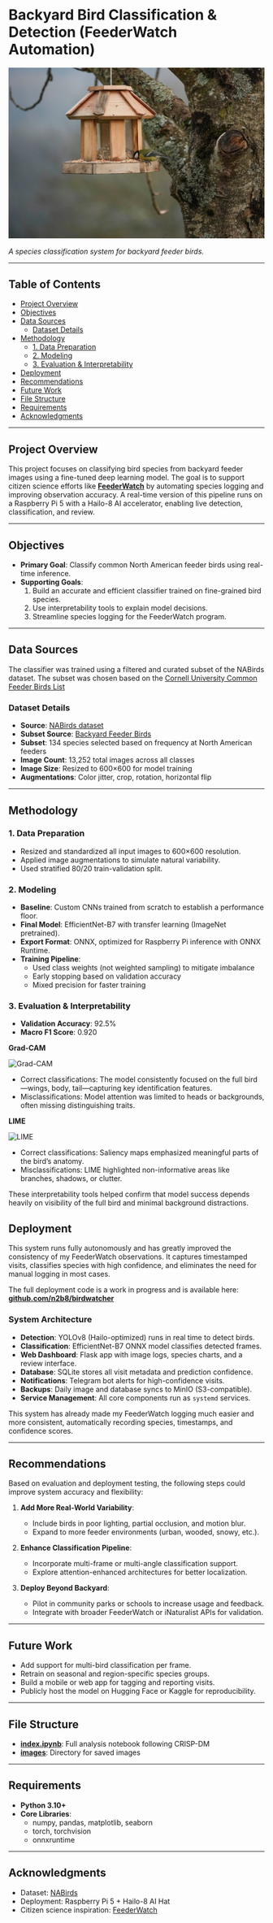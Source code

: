 # Backyard Bird Classification & Detection (FeederWatch Automation)

![Feeder Bird](images/cover.jpg)

*A species classification system for backyard feeder birds.*

---

## Table of Contents
- [Project Overview](#project-overview)
- [Objectives](#objectives)
- [Data Sources](#data-sources)
  - [Dataset Details](#dataset-details)
- [Methodology](#methodology)
  - [1. Data Preparation](#1-data-preparation)
  - [2. Modeling](#2-modeling)
  - [3. Evaluation & Interpretability](#3-evaluation--interpretability)
- [Deployment](#deployment)
- [Recommendations](#recommendations)
- [Future Work](#future-work)
- [File Structure](#file-structure)
- [Requirements](#requirements)
- [Acknowledgments](#acknowledgments)

---

## Project Overview

This project focuses on classifying bird species from backyard feeder images using a fine-tuned deep learning model. The goal is to support citizen science efforts like **[FeederWatch](https://feederwatch.org/)** by automating species logging and improving observation accuracy. A real-time version of this pipeline runs on a Raspberry Pi 5 with a Hailo-8 AI accelerator, enabling live detection, classification, and review.

---

## Objectives

- **Primary Goal**: Classify common North American feeder birds using real-time inference.
- **Supporting Goals**:
  1. Build an accurate and efficient classifier trained on fine-grained bird species.
  2. Use interpretability tools to explain model decisions.
  3. Streamline species logging for the FeederWatch program.

---

## Data Sources

The classifier was trained using a filtered and curated subset of the NABirds dataset. The subset was chosen based on the [Cornell University Common Feeder Birds List](https://feederwatch.org/learn/common-feeder-birds/)

### Dataset Details

- **Source**: [NABirds dataset](https://dl.allaboutbirds.org/nabirds)
- **Subset Source**: [Backyard Feeder Birds](https://www.kaggle.com/datasets/jakemccaig/backyard-feeder-birds-nabirds-subset)  
- **Subset**: 134 species selected based on frequency at North American feeders
- **Image Count**: 13,252 total images across all classes  
- **Image Size**: Resized to 600×600 for model training  
- **Augmentations**: Color jitter, crop, rotation, horizontal flip  

---

## Methodology

### 1. Data Preparation
- Resized and standardized all input images to 600×600 resolution.
- Applied image augmentations to simulate natural variability.
- Used stratified 80/20 train-validation split.

### 2. Modeling
- **Baseline**: Custom CNNs trained from scratch to establish a performance floor.
- **Final Model**: EfficientNet-B7 with transfer learning (ImageNet pretrained).
- **Export Format**: ONNX, optimized for Raspberry Pi inference with ONNX Runtime.
- **Training Pipeline**:
    - Used class weights (not weighted sampling) to mitigate imbalance
    - Early stopping based on validation accuracy
    - Mixed precision for faster training


### 3. Evaluation & Interpretability

- **Validation Accuracy**: 92.5%
- **Macro F1 Score**: 0.920

**Grad-CAM**

![Grad-CAM](images/grad-cam.png)

- Correct classifications: The model consistently focused on the full bird—wings, body, tail—capturing key identification features.
- Misclassifications: Model attention was limited to heads or backgrounds, often missing distinguishing traits.

**LIME**

![LIME](images/lime.png)

- Correct classifications: Saliency maps emphasized meaningful parts of the bird’s anatomy.
- Misclassifications: LIME highlighted non-informative areas like branches, shadows, or clutter.

These interpretability tools helped confirm that model success depends heavily on visibility of the full bird and minimal background distractions.

## Deployment

This system runs fully autonomously and has greatly improved the consistency of my FeederWatch observations. It captures timestamped visits, classifies species with high confidence, and eliminates the need for manual logging in most cases.

The full deployment code is a work in progress and is available here:  
**[github.com/n2b8/birdwatcher](https://github.com/n2b8/birdwatcher)**

### System Architecture
- **Detection**: YOLOv8 (Hailo-optimized) runs in real time to detect birds.
- **Classification**: EfficientNet-B7 ONNX model classifies detected frames.
- **Web Dashboard**: Flask app with image logs, species charts, and a review interface.
- **Database**: SQLite stores all visit metadata and prediction confidence.
- **Notifications**: Telegram bot alerts for high-confidence visits.
- **Backups**: Daily image and database syncs to MinIO (S3-compatible).
- **Service Management**: All core components run as `systemd` services.

This system has already made my FeederWatch logging much easier and more consistent, automatically recording species, timestamps, and confidence scores.

---

## Recommendations

Based on evaluation and deployment testing, the following steps could improve system accuracy and flexibility:

1. **Add More Real-World Variability**:
   - Include birds in poor lighting, partial occlusion, and motion blur.
   - Expand to more feeder environments (urban, wooded, snowy, etc.).

2. **Enhance Classification Pipeline**:
   - Incorporate multi-frame or multi-angle classification support.
   - Explore attention-enhanced architectures for better localization.

3. **Deploy Beyond Backyard**:
   - Pilot in community parks or schools to increase usage and feedback.
   - Integrate with broader FeederWatch or iNaturalist APIs for validation.

---

## Future Work

- Add support for multi-bird classification per frame.
- Retrain on seasonal and region-specific species groups.
- Build a mobile or web app for tagging and reporting visits.
- Publicly host the model on Hugging Face or Kaggle for reproducibility.

---

## File Structure

- **[index.ipynb](index.ipynb)**: Full analysis notebook following CRISP-DM
- **[images](/images)**: Directory for saved images

---

## Requirements

- **Python 3.10+**
- **Core Libraries**:
  - numpy, pandas, matplotlib, seaborn
  - torch, torchvision
  - onnxruntime

---

## Acknowledgments

- Dataset: [NABirds](https://dl.allaboutbirds.org/nabirds)
- Deployment: Raspberry Pi 5 + Hailo-8 AI Hat
- Citizen science inspiration: [FeederWatch](https://feederwatch.org/)